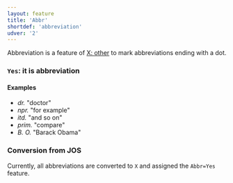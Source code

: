 ```yaml
---
layout: feature
title: 'Abbr'
shortdef: 'abbreviation'
udver: '2'
---
```


Abbreviation is a feature of [X: other](X) to mark abbreviations ending with a dot.

### <a name="Yes">`Yes`</a>: it is abbreviation

#### Examples

* _dr._ "doctor"
* _npr._ "for example"
* _itd._ "and so on"
* _prim._ "compare"
* _B. O._ "Barack Obama"

### Conversion from JOS

Currently, all abbreviations are converted to `X` and assigned the `Abbr=Yes` feature.

<!-- Interlanguage links updated Pá kvě 14 11:08:27 CEST 2021 -->
